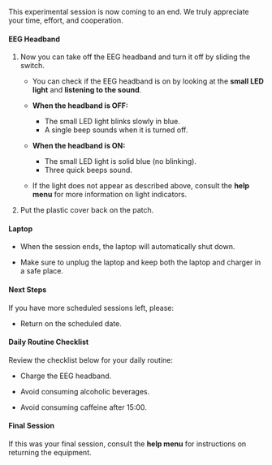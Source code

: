 This experimental session is now coming to an end. We truly appreciate your time, effort, and cooperation.

#### EEG Headband

1. Now you can take off the EEG headband and turn it off by sliding the switch.
     
     - You can check if the EEG headband is on by looking at the **small LED light** and **listening to the sound**.

     - **When the headband is OFF:**
          - The small LED light blinks slowly in blue.
          - A single beep sounds when it is turned off.
    
     - **When the headband is ON:**
          - The small LED light is solid blue (no blinking).
          - Three quick beeps sound.

     - If the light does not appear as described above, consult the **help menu** for more information on light indicators.

2. Put the plastic cover back on the patch.

#### Laptop

- When the session ends, the laptop will automatically shut down. 

- Make sure to unplug the laptop and keep both the laptop and charger in a safe place.

#### Next Steps

If you have more scheduled sessions left, please:

- Return on the scheduled date.

#### Daily Routine Checklist

Review the checklist below for your daily routine:

- Charge the EEG headband.

- Avoid consuming alcoholic beverages.

- Avoid consuming caffeine after 15:00.

#### Final Session

If this was your final session, consult the **help menu** for instructions on returning the equipment.
